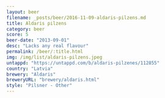 ```yaml
---
layout: beer
filename: _posts/beer/2016-11-09-aldaris-pilzens.md
title: Aldaris pilzens
category: beer
score: 5
beer-date: "2013-09-01"
desc: "Lacks any real flavour"
permalink: /beer/:title.html
img: /img/list/aldaris-pilzens.jpeg
untappd: "https://untappd.com/b/aldaris-pilzenes/112855"
country: "Latvia"
brewery: "Aldaris"
breweryURL: "brewery/aldaris.html"
style: "Pilsner - Other"
---
```

